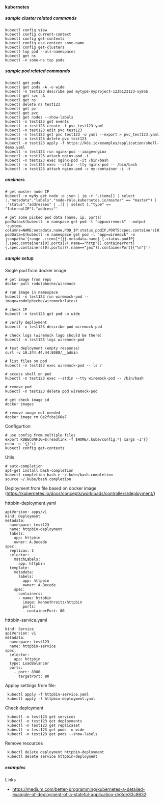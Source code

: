 #### kubernetes

##### sample cluster related commands

    kubectl config view
    kubectl config current-context
    kubectl config get-contexts
    kubectl config use-context some-name
    kubectl config get-clusters
    kubectl top pod --all-namespaces
    kubectl get ns
    kubectl -n some-ns top pods

##### sample pod related commands

    kubectl get pods
    kubectl get pods -A -o wide
    kubectl -n test123 describe pod mytype-myproject-123b123123-xy8ab
    kubectl get svc -A
    kubectl get ns
    kubectl delete ns test123
    kubectl get pv
    kubectl get pvc
    kubectl get nodes --show-labels
    kubectl -n test123 get events
    kubectl -n test123 create -f pvc_test123.yaml
    kubectl -n test123 edit pvc test123
    kubectl -n test123 get pvc test123 -o yaml --export > pvc_test123.yaml
    kubectl -n test123 delete pvc test123
    kubectl -n test123 apply -f https://k8s.io/examples/application/shell-demo.yaml
    kubectl -n test123 run nginx-pod --image=nginx
    kubectl -n test123 attach nginx-pod -i
    kubectl -n test123 exec nginx-pod -it /bin/bash
    kubectl -n test123 exec --stdin --tty nginx-pod -- /bin/bash
    kubectl -n test123 attach nginx-pod -c my-container -i -t

##### oneliners

    # get master node IP
    kubectl -n myNs get node -o json | jq -r '.items[] | select (."metadata"."labels"."node-role.kubernetes.io/master" == "master") | ."status"."addresses" | .[] | select (."type" == "InternalIP")."address"'

    # get some picked pod data (name, ip, ports)
    podData=$(kubectl -n namspace get pod -l "app=wiremock" --output 'custom-columns=NAME:metadata.name,POD_IP:status.podIP,PORTS:spec.containers[0].ports[*].containerPort')
    podData=$(kubectl -n namespace get pod -l "app=wiremock" -o jsonpath='{range .items[*]}{.metadata.name} {.status.podIP} {.spec.containers[0].ports[?(.name=="http")].containerPort} {.spec.containers[0].ports[?(.name=="jmx")].containerPort}{"\n"}')

##### sample setup

Single pod from docker image

    # get image from repo
    docker pull rodolpheche/wiremock

    # run image in namespace    
    kubectl -n test123 run wiremock-pod --image=rodolpheche/wiremock:latest

    # check IP
    kubectl -n test123 get pod -o wide

    # verify deployment
    kubectl -n test123 describe pod wiremock-pod

    # check logs (wiremock logo should be there)
    kubectl -n test123 logs wiremock-pod

    # test deployment (empty response)
    curl -v 10.244.44.44:8080/__admin

    # list files on pod
    kubectl -n test123 exec wiremock-pod -- ls /

    # access shell on pod
    kubectl -n test123 exec --stdin --tty wiremock-pod -- /bin/bash

    # remove pod
    kubectl -n test123 delete pod wiremock-pod

    # get check image id
    docker images

    # remove image not needed
    docker image rm 0e2fcbe166e7

Configurtion

    # use config from multiple files
    export KUBECONFIG=$(readlink -f $HOME/.kube/config.*| xargs -I'{}' echo -n '{}':)
    kubectl config get-contexts

Utils

    # auto-completion
    apt-get install bash-completion
    kubectl completion bash > ~/.kube/bash.completion
    source ~/.kube/bash.completion

Deployment from file based on docker image (https://kubernetes.io/docs/concepts/workloads/controllers/deployment/)

httpbin-deployment.yaml

    apiVersion: apps/v1
    kind: Deployment
    metadata:
      namespace: test123
      name: httpbin-deployment
      labels:
        app: httpbin
        owner: A.Becede
    spec:
      replicas: 1
      selector:
        matchLabels:
          app: httpbin
      template:
        metadata:
          labels:
            app: httpbin
            owner: A.Becede
        spec:
          containers:
          - name: httpbin
            image: kennethreitz/httpbin
            ports:
            - containerPort: 80

httpbin-service.yaml

    kind: Service
    apiVersion: v1
    metadata:
      namespace: test123
      name: httpbin-service
    spec:
      selector:
        app: httpbin
      type: LoadBalancer
      ports:
        - port: 8080
          targetPort: 80


Applay settings from file:

     kubectl apply -f httpbin-service.yaml
     kubectl apply -f httpbin-deployment.yaml

Check deployment

     kubectl -n test123 get services
     kubectl -n test123 get deployments
     kubectl -n test123 get replicaset
     kubectl -n test123 get pods -o wide
     kubectl -n test123 get pods --show-labels

Remove resources

     kubectl delete deployment httpbin-deployment
     kubectl delete service httpbin-deployment

##### examples

Links

 * https://medium.com/better-programming/kubernetes-a-detailed-example-of-deployment-of-a-stateful-application-de3de33c8632
